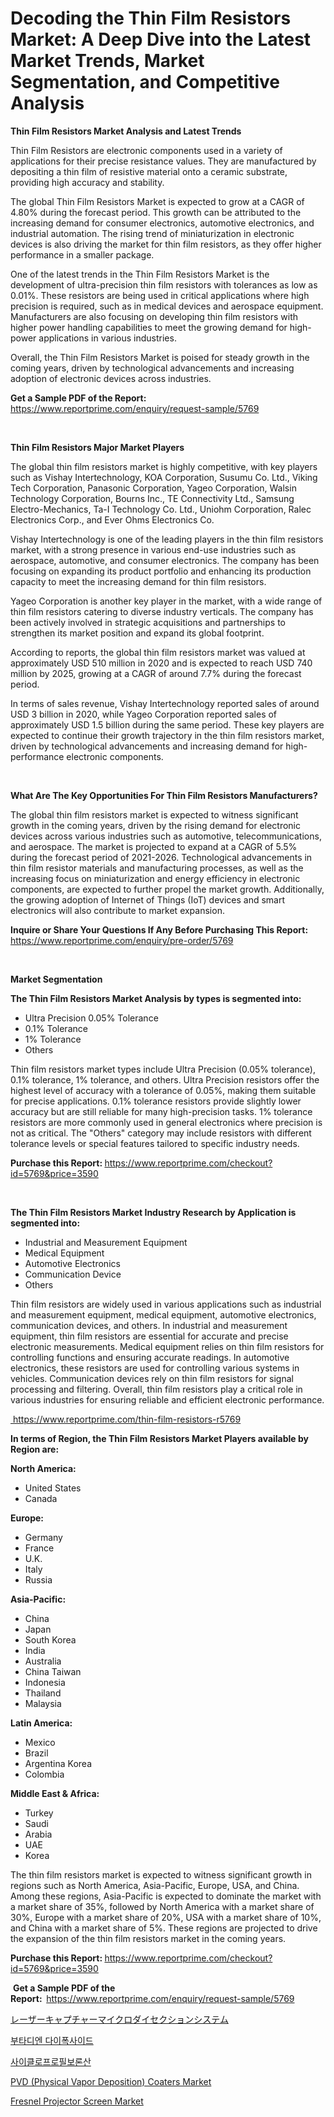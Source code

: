 <p><h1>Decoding the Thin Film Resistors Market: A Deep Dive into the Latest Market Trends, Market Segmentation, and Competitive Analysis</h1></p><p><strong>Thin Film Resistors Market Analysis and Latest Trends</strong></p>
<p><p>Thin Film Resistors are electronic components used in a variety of applications for their precise resistance values. They are manufactured by depositing a thin film of resistive material onto a ceramic substrate, providing high accuracy and stability.</p><p>The global Thin Film Resistors Market is expected to grow at a CAGR of 4.80% during the forecast period. This growth can be attributed to the increasing demand for consumer electronics, automotive electronics, and industrial automation. The rising trend of miniaturization in electronic devices is also driving the market for thin film resistors, as they offer higher performance in a smaller package.</p><p>One of the latest trends in the Thin Film Resistors Market is the development of ultra-precision thin film resistors with tolerances as low as 0.01%. These resistors are being used in critical applications where high precision is required, such as in medical devices and aerospace equipment. Manufacturers are also focusing on developing thin film resistors with higher power handling capabilities to meet the growing demand for high-power applications in various industries.</p><p>Overall, the Thin Film Resistors Market is poised for steady growth in the coming years, driven by technological advancements and increasing adoption of electronic devices across industries.</p></p>
<p><strong>Get a Sample PDF of the Report:&nbsp;</strong> <a href="https://www.reportprime.com/enquiry/request-sample/5769">https://www.reportprime.com/enquiry/request-sample/5769</a></p>
<p>&nbsp;</p>
<p><strong>Thin Film Resistors Major Market Players</strong></p>
<p><p>The global thin film resistors market is highly competitive, with key players such as Vishay Intertechnology, KOA Corporation, Susumu Co. Ltd., Viking Tech Corporation, Panasonic Corporation, Yageo Corporation, Walsin Technology Corporation, Bourns Inc., TE Connectivity Ltd., Samsung Electro-Mechanics, Ta-I Technology Co. Ltd., Uniohm Corporation, Ralec Electronics Corp., and Ever Ohms Electronics Co.</p><p>Vishay Intertechnology is one of the leading players in the thin film resistors market, with a strong presence in various end-use industries such as aerospace, automotive, and consumer electronics. The company has been focusing on expanding its product portfolio and enhancing its production capacity to meet the increasing demand for thin film resistors.</p><p>Yageo Corporation is another key player in the market, with a wide range of thin film resistors catering to diverse industry verticals. The company has been actively involved in strategic acquisitions and partnerships to strengthen its market position and expand its global footprint.</p><p>According to reports, the global thin film resistors market was valued at approximately USD 510 million in 2020 and is expected to reach USD 740 million by 2025, growing at a CAGR of around 7.7% during the forecast period. </p><p>In terms of sales revenue, Vishay Intertechnology reported sales of around USD 3 billion in 2020, while Yageo Corporation reported sales of approximately USD 1.5 billion during the same period. These key players are expected to continue their growth trajectory in the thin film resistors market, driven by technological advancements and increasing demand for high-performance electronic components.</p></p>
<p>&nbsp;</p>
<p><strong>What Are The Key Opportunities For Thin Film Resistors Manufacturers?</strong></p>
<p><p>The global thin film resistors market is expected to witness significant growth in the coming years, driven by the rising demand for electronic devices across various industries such as automotive, telecommunications, and aerospace. The market is projected to expand at a CAGR of 5.5% during the forecast period of 2021-2026. Technological advancements in thin film resistor materials and manufacturing processes, as well as the increasing focus on miniaturization and energy efficiency in electronic components, are expected to further propel the market growth. Additionally, the growing adoption of Internet of Things (IoT) devices and smart electronics will also contribute to market expansion.</p></p>
<p><strong>Inquire or Share Your Questions If Any Before Purchasing This Report:</strong> <a href="https://www.reportprime.com/enquiry/pre-order/5769">https://www.reportprime.com/enquiry/pre-order/5769</a></p>
<p>&nbsp;</p>
<p><strong>Market Segmentation</strong></p>
<p><strong>The Thin Film Resistors Market Analysis by types is segmented into:</strong></p>
<p><ul><li>Ultra Precision 0.05% Tolerance</li><li>0.1% Tolerance</li><li>1% Tolerance</li><li>Others</li></ul></p>
<p><p>Thin film resistors market types include Ultra Precision (0.05% tolerance), 0.1% tolerance, 1% tolerance, and others. Ultra Precision resistors offer the highest level of accuracy with a tolerance of 0.05%, making them suitable for precise applications. 0.1% tolerance resistors provide slightly lower accuracy but are still reliable for many high-precision tasks. 1% tolerance resistors are more commonly used in general electronics where precision is not as critical. The "Others" category may include resistors with different tolerance levels or special features tailored to specific industry needs.</p></p>
<p><strong>Purchase this Report:&nbsp;</strong><a href="https://www.reportprime.com/checkout?id=5769&price=3590">https://www.reportprime.com/checkout?id=5769&price=3590</a></p>
<p>&nbsp;</p>
<p><strong>The Thin Film Resistors Market Industry Research by Application is segmented into:</strong></p>
<p><ul><li>Industrial and Measurement Equipment</li><li>Medical Equipment</li><li>Automotive Electronics</li><li>Communication Device</li><li>Others</li></ul></p>
<p><p>Thin film resistors are widely used in various applications such as industrial and measurement equipment, medical equipment, automotive electronics, communication devices, and others. In industrial and measurement equipment, thin film resistors are essential for accurate and precise electronic measurements. Medical equipment relies on thin film resistors for controlling functions and ensuring accurate readings. In automotive electronics, these resistors are used for controlling various systems in vehicles. Communication devices rely on thin film resistors for signal processing and filtering. Overall, thin film resistors play a critical role in various industries for ensuring reliable and efficient electronic performance.</p></p>
<p><a href="https://www.reportprime.com/thin-film-resistors-r5769">&nbsp;https://www.reportprime.com/thin-film-resistors-r5769</a></p>
<p><strong>In terms of Region, the Thin Film Resistors Market Players available by Region are:</strong></p>
<p>
    <p> <strong> North America: </strong>
        <ul>
            <li>United States</li>
            <li>Canada</li>
        </ul>
        </p> 
    <p> <strong> Europe: </strong>
        <ul>
            <li>Germany</li>
            <li>France</li>
            <li>U.K.</li>
            <li>Italy</li>
            <li>Russia</li>
        </ul>
        </p> 
    <p> <strong> Asia-Pacific: </strong>
        <ul>
            <li>China</li>
            <li>Japan</li>
            <li>South Korea</li>
            <li>India</li>
            <li>Australia</li>
            <li>China Taiwan</li>
            <li>Indonesia</li>
            <li>Thailand</li>
            <li>Malaysia</li>
        </ul>
        </p> 
    <p> <strong> Latin America: </strong>
        <ul>
            <li>Mexico</li>
            <li>Brazil</li>
            <li>Argentina Korea</li>
            <li>Colombia</li>
        </ul>
        </p> 
    <p> <strong> Middle East & Africa: </strong>
        <ul>
            <li>Turkey</li>
            <li>Saudi</li>
            <li>Arabia</li>
            <li>UAE</li>
            <li>Korea</li>
        </ul>
    </p>
    </p>
<p><p>The thin film resistors market is expected to witness significant growth in regions such as North America, Asia-Pacific, Europe, USA, and China. Among these regions, Asia-Pacific is expected to dominate the market with a market share of 35%, followed by North America with a market share of 30%, Europe with a market share of 20%, USA with a market share of 10%, and China with a market share of 5%. These regions are projected to drive the expansion of the thin film resistors market in the coming years.</p></p>
<p><strong>Purchase this Report: </strong><a href="https://www.reportprime.com/checkout?id=5769&price=3590">https://www.reportprime.com/checkout?id=5769&price=3590</a></p>
<p>&nbsp;<strong>Get a Sample PDF of the Report:&nbsp;&nbsp;</strong><a href="https://www.reportprime.com/enquiry/request-sample/5769">https://www.reportprime.com/enquiry/request-sample/5769</a></p>
<p><strong></strong></p>
<p><p><a href="https://github.com/EthanMorar2011/Market-Research-Report-List-1/blob/main/901687774445.md">レーザーキャプチャーマイクロダイセクションシステム</a></p><p><a href="https://github.com/wallacBahrtyinger567686/Market-Research-Report-List-1/blob/main/200419570966.md">부타디엔 다이폭사이드</a></p><p><a href="https://github.com/WilburKihn5676/Market-Research-Report-List-1/blob/main/806395370965.md">사이클로프로필보론산</a></p><p><a href="https://github.com/jodemen/Market-Research-Report-List-2/blob/main/pvd-physical-vapor-deposition-coaters-market.md">PVD (Physical Vapor Deposition) Coaters Market</a></p><p><a href="https://issuu.com/reportprime-2/docs/fresnel-projector-screen-market-size-2030.pptx">Fresnel Projector Screen Market</a></p></p>